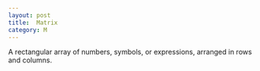 ```yaml
---
layout: post
title:  Matrix
category: M
---
```


A rectangular array of numbers, symbols, or expressions, arranged in rows and columns.
